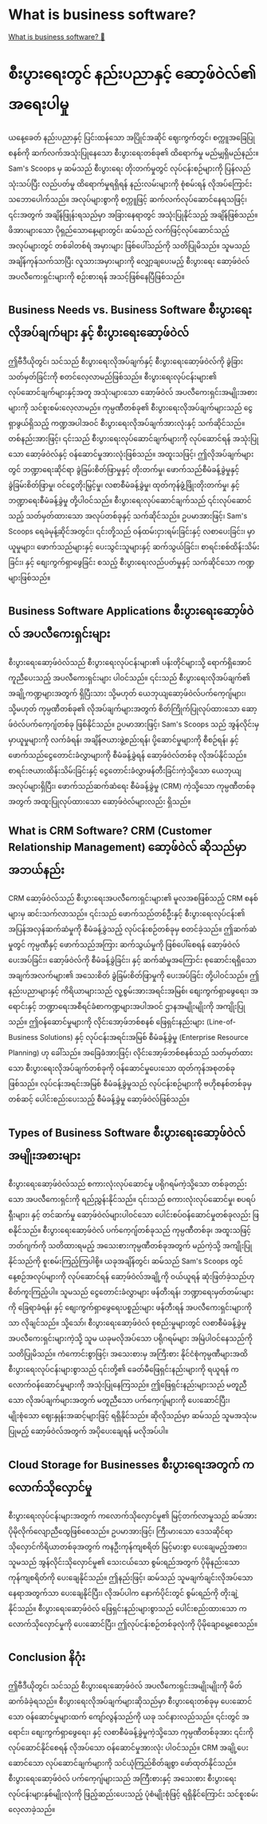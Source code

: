 # What is business software?

[What is business software? 🔗](https://www.coursera.org/learn/introduction-to-computers-and-operating-systems-and-security/lecture/qDhNw/what-is-business-software)

# စီးပွားရေးတွင် နည်းပညာနှင့် ဆော့ဖ်ဝဲလ်၏ အရေးပါမှု

ယနေ့ခေတ် နည်းပညာနှင့် ပြင်းထန်သော အပြိုင်အဆိုင် ဈေးကွက်တွင်၊ စက္ကူအခြေပြု စနစ်ကို ဆက်လက်အသုံးပြုနေသော စီးပွားရေးတစ်ခု၏ ထိရောက်မှု မည်မျှရှိမည်နည်း။ Sam's Scoops မှ ဆမ်သည် စီးပွားရေး တိုးတက်မှုတွင် လုပ်ငန်းစဉ်များကို ပြန်လည်သုံးသပ်ပြီး လည်ပတ်မှု ထိရောက်မှုရရှိရန် နည်းလမ်းများကို စုံစမ်းရန် လိုအပ်ကြောင်း သဘောပေါက်သည်။ အလုပ်များစွာကို စက္ကူဖြင့် ဆက်လက်လုပ်ဆောင်နေရသဖြင့်၊ ၎င်းအတွက် အချိန်ဖြုန်းရသည်မှာ အခြားနေရာတွင် အသုံးပြုနိုင်သည့် အချိန်ဖြစ်သည်။ ဖိအားများသော ပိုရှည်သောနေ့များတွင်၊ ဆမ်သည် လက်ဖြင့်လုပ်ဆောင်သည့် အလုပ်များတွင် တစ်ခါတစ်ရံ အမှားများ ဖြစ်ပေါ်သည်ကို သတိပြုမိသည်။ သူမသည် အချိန်ကုန်သက်သာပြီး လူသားအမှားများကို လျှော့ချပေးမည့် စီးပွားရေး ဆော့ဖ်ဝဲလ် အပလီကေးရှင်းများကို စဉ်းစားရန် အသင့်ဖြစ်နေပြီဖြစ်သည်။

## Business Needs vs. Business Software စီးပွားရေးလိုအပ်ချက်များ နှင့် စီးပွားရေးဆော့ဖ်ဝဲလ်

ဤဗီဒီယိုတွင်၊ သင်သည် စီးပွားရေးလိုအပ်ချက်နှင့် စီးပွားရေးဆော့ဖ်ဝဲလ်ကို ခွဲခြားသတ်မှတ်ခြင်းကို စတင်လေ့လာမည်ဖြစ်သည်။ စီးပွားရေးလုပ်ငန်းများ၏ လုပ်ဆောင်ချက်များနှင့်အတူ အသုံးများသော ဆော့ဖ်ဝဲလ် အပလီကေးရှင်းအမျိုးအစားများကို သင်စူးစမ်းလေ့လာမည်။ ကုမ္ပဏီတစ်ခု၏ စီးပွားရေးလိုအပ်ချက်များသည် ငွေရှာဖွယ်ရှိသည့် ကဏ္ဍအပါအဝင် စီးပွားရေးလိုအပ်ချက်အားလုံးနှင့် သက်ဆိုင်သည်။ တစ်နည်းအားဖြင့်၊ ၎င်းသည် စီးပွားရေးလုပ်ဆောင်ချက်များကို လုပ်ဆောင်ရန် အသုံးပြုသော ဆော့ဖ်ဝဲလ်နှင့် ဝန်ဆောင်မှုအားလုံးဖြစ်သည်။ အထူးသဖြင့်၊ ဤလိုအပ်ချက်များတွင် ဘဏ္ဍာရေးဆိုင်ရာ ခွဲခြမ်းစိတ်ဖြာမှုနှင့် တိုးတက်မှု၊ ဖောက်သည်စီမံခန့်ခွဲမှုနှင့် ခွဲခြမ်းစိတ်ဖြာမှု၊ ဝင်ငွေတိုးမြှင့်မှု၊ လစာစီမံခန့်ခွဲမှု၊ ထုတ်ကုန်ဖွံ့ဖြိုးတိုးတက်မှု၊ နှင့် ဘဏ္ဍာရေးစီမံခန့်ခွဲမှု တို့ပါဝင်သည်။ စီးပွားရေးလုပ်ဆောင်ချက်သည် ၎င်းလုပ်ဆောင်သည့် သတ်မှတ်ထားသော အလုပ်တစ်ခုနှင့် သက်ဆိုင်သည်။ ဥပမာအားဖြင့်၊ Sam's Scoops ရေခဲမုန့်ဆိုင်အတွင်း၊ ၎င်းတို့သည် ဝန်ထမ်းငှားရမ်းခြင်းနှင့် လစာပေးခြင်း၊ မှာယူမှုများ၊ ဖောက်သည်များနှင့် ပေးသွင်းသူများနှင့် ဆက်သွယ်ခြင်း၊ စာရင်းစစ်ထိန်းသိမ်းခြင်း၊ နှင့် စျေးကွက်ရှာဖွေခြင်း စသည့် စီးပွားရေးလည်ပတ်မှုနှင့် သက်ဆိုင်သော ကဏ္ဍများဖြစ်သည်။

## Business Software Applications စီးပွားရေးဆော့ဖ်ဝဲလ် အပလီကေးရှင်းများ

စီးပွားရေးဆော့ဖ်ဝဲလ်သည် စီးပွားရေးလုပ်ငန်းများ၏ ပန်းတိုင်များသို့ ရောက်ရှိအောင် ကူညီပေးသည့် အပလီကေးရှင်းများ ပါဝင်သည်။ ၎င်းသည် စီးပွားရေးလိုအပ်ချက်၏ အချို့ကဏ္ဍများအတွက် ရှိပြီးသား သို့မဟုတ် ယေဘုယျဆော့ဖ်ဝဲလ်ပက်ကေ့ဂျ်များ၊ သို့မဟုတ် ကုမ္ပဏီတစ်ခု၏ လိုအပ်ချက်များအတွက် စိတ်ကြိုက်ပြုလုပ်ထားသော ဆော့ဖ်ဝဲလ်ပက်ကေ့ဂျ်တစ်ခု ဖြစ်နိုင်သည်။ ဥပမာအားဖြင့်၊ Sam's Scoops သည် အွန်လိုင်းမှ မှာယူမှုများကို လက်ခံရန်၊ အချိန်ဇယားဖွဲ့စည်းရန်၊ ပို့ဆောင်မှုများကို စီစဉ်ရန်၊ နှင့် ဖောက်သည်ငွေတောင်းခံလွှာများကို စီမံခန့်ခွဲရန် ဆော့ဖ်ဝဲလ်တစ်ခု လိုအပ်နိုင်သည်။ စာရင်းဇယားထိန်းသိမ်းခြင်းနှင့် ငွေတောင်းခံလွှာဖန်တီးခြင်းကဲ့သို့သော ယေဘုယျအလုပ်များရှိပြီး၊ ဖောက်သည်ဆက်ဆံရေး စီမံခန့်ခွဲမှု (CRM) ကဲ့သို့သော ကုမ္ပဏီတစ်ခုအတွက် အထူးပြုလုပ်ထားသော ဆော့ဖ်ဝဲလ်များလည်း ရှိသည်။

## What is CRM Software? CRM (Customer Relationship Management) ဆော့ဖ်ဝဲလ် ဆိုသည်မှာ အဘယ်နည်း

CRM ဆော့ဖ်ဝဲလ်သည် စီးပွားရေးအပလီကေးရှင်းများ၏ မူလအစဖြစ်သည့် CRM စနစ်များမှ ဆင်းသက်လာသည်။ ၎င်းသည် ဖောက်သည်တစ်ဦးနှင့် စီးပွားရေးလုပ်ငန်း၏ အပြန်အလှန်ဆက်ဆံမှုကို စီမံခန့်ခွဲသည့် လုပ်ငန်းစဉ်တစ်ခုမှ စတင်ခဲ့သည်။ ဤဆက်ဆံမှုတွင် ကုမ္ပဏီနှင့် ဖောက်သည်အကြား ဆက်သွယ်မှုကို ဖြစ်ပေါ်စေရန် ဆော့ဖ်ဝဲလ်ပေးအပ်ခြင်း၊ ဆော့ဖ်ဝဲလ်ကို စီမံခန့်ခွဲခြင်း၊ နှင့် ဆက်ဆံမှုအကြောင်း စုဆောင်းရရှိသော အချက်အလက်များ၏ အသေးစိတ် ခွဲခြမ်းစိတ်ဖြာမှုကို ပေးအပ်ခြင်း တို့ပါဝင်သည်။ ဤနည်းပညာများနှင့် ကိရိယာများသည် လူ့စွမ်းအားအရင်းအမြစ်၊ စျေးကွက်ရှာဖွေရေး၊ အရောင်းနှင့် ဘဏ္ဍာရေးအစီရင်ခံစာကဏ္ဍများအပါအဝင် ဌာနအမျိုးမျိုးကို အကျိုးပြုသည်။ ဤဝန်ဆောင်မှုများကို လိုင်းအော့ဖ်ဘစ်စနစ် ဖြေရှင်းနည်းများ (Line-of-Business Solutions) နှင့် လုပ်ငန်းအရင်းအမြစ် စီမံခန့်ခွဲမှု (Enterprise Resource Planning) ဟု ခေါ်သည်။ အခြေခံအားဖြင့်၊ လိုင်းအော့ဖ်ဘစ်စနစ်သည် သတ်မှတ်ထားသော စီးပွားရေးလိုအပ်ချက်တစ်ခုကို ဝန်ဆောင်မှုပေးသော ထုတ်ကုန်အစုတစ်ခုဖြစ်သည်။ လုပ်ငန်းအရင်းအမြစ် စီမံခန့်ခွဲမှုသည် လုပ်ငန်းစဉ်များကို ဗဟိုစနစ်တစ်ခုမှတစ်ဆင့် ပေါင်းစည်းပေးသည့် စီမံခန့်ခွဲမှု ဆော့ဖ်ဝဲလ်ဖြစ်သည်။

## Types of Business Software စီးပွားရေးဆော့ဖ်ဝဲလ် အမျိုးအစားများ

စီးပွားရေးဆော့ဖ်ဝဲလ်သည် စကားလုံးလုပ်ဆောင်မှု ပရိုဂရမ်ကဲ့သို့သော တစ်ခုတည်းသော အပလီကေးရှင်းကို ရည်ညွှန်းနိုင်သည်။ ၎င်းသည် စကားလုံးလုပ်ဆောင်မှု၊ စပရပ်ရှီးများ၊ နှင့် တင်ဆက်မှု ဆော့ဖ်ဝဲလ်များပါဝင်သော ပေါင်းစပ်ဝန်ဆောင်မှုတစ်ခုလည်း ဖြစနိုင်သည်။ စီးပွားရေးဆော့ဖ်ဝဲလ် ပက်ကေ့ဂျ်တစ်ခုသည် ကုမ္ပဏီတစ်ခု၊ အထူးသဖြင့် ဘတ်ဂျက်ကို သတိထားရမည့် အသေးစားကုမ္ပဏီတစ်ခုအတွက် မည်ကဲ့သို့ အကျိုးပြုနိုင်သည်ကို စူးစမ်းကြည့်ကြပါစို့။ ယခုအချိန်တွင်၊ ဆမ်သည် Sam's Scoops တွင် နေ့စဉ်အလုပ်များကို လုပ်ဆောင်ရန် ဆော့ဖ်ဝဲလ်အချို့ကို ဝယ်ယူရန် ဆုံးဖြတ်ခဲ့သည်ဟု စိတ်ကူးကြည့်ပါ။ သူမသည် ငွေတောင်းခံလွှာများ ဖန်တီးရန်၊ ဘဏ္ဍာရေးမှတ်တမ်းများကို ခြေရာခံရန်၊ နှင့် စျေးကွက်ရှာဖွေရေးပစ္စည်းများ ဖန်တီးရန် အပလီကေးရှင်းများကိုသာ လိုချင်သည်။ သို့သော်၊ စီးပွားရေးဆော့ဖ်ဝဲလ် စုစည်းမှုများတွင် လစာစီမံခန့်ခွဲမှု အပလီကေးရှင်းများကဲ့သို့ သူမ ယခုမလိုအပ်သော ပရိုဂရမ်များ အမြဲပါဝင်နေသည်ကို သတိပြုမိသည်။ ကံကောင်းစွာဖြင့်၊ အသေးစားမှ အကြီးစား နိုင်ငံစုံကုမ္ပဏီများအထိ စီးပွားရေးလုပ်ငန်းများစွာသည် ၎င်းတို့၏ ခေတ်မီဖြေရှင်းနည်းများကို ရယူရန် ကလောက်ဝန်ဆောင်မှုများကို အသုံးပြုနေကြသည်။ ဤဖြေရှင်းနည်းများသည် မတူညီသော လိုအပ်ချက်များအတွက် မတူညီသော ပက်ကေ့ဂျ်များကို ပေးဆောင်ပြီး၊ မျိုးစုံသော ဈေးနှုန်းအဆင့်များဖြင့် ရရှိနိုင်သည်။ ဆိုလိုသည်မှာ ဆမ်သည် သူမအသုံးမပြုမည့် ဆော့ဖ်ဝဲလ်အတွက် အပိုပေးချေရန် မလိုအပ်ပါ။

## Cloud Storage for Businesses စီးပွားရေးအတွက် ကလောက်သိုလှောင်မှု

စီးပွားရေးလုပ်ငန်းများအတွက် ကလောက်သိုလှောင်မှု၏ မြင့်တက်လာမှုသည် ဆမ်အား ပိုမိုလိုက်လျောညီထွေဖြစ်စေသည်။ ဥပမာအားဖြင့်၊ ကြီးမားသော ဒေသဆိုင်ရာ သိုလှောင်ကိရိယာတစ်ခုအတွက် ကနဦးကုန်ကျစရိတ် မြင့်မားစွာ ပေးချေမည့်အစား၊ သူမသည် အွန်လိုင်းသိုလှောင်မှု၏ သေးငယ်သော စွမ်းရည်အတွက် ပိုမိုနည်းသော ကုန်ကျစရိတ်ကို ပေးချေနိုင်သည်။ ဤနည်းဖြင့်၊ ဆမ်သည် သူမချက်ချင်းလိုအပ်သော နေရာအတွက်သာ ပေးချေနိုင်ပြီး၊ လိုအပ်ပါက နောက်ပိုင်းတွင် စွမ်းရည်ကို တိုးချဲ့နိုင်သည်။ စီးပွားရေးဆော့ဖ်ဝဲလ် ဖြေရှင်းနည်းများစွာသည် ပေါင်းစည်းထားသော ကလောက်သိုလှောင်မှုကို ပေးဆောင်ပြီး၊ ဤလုပ်ငန်းစဉ်တစ်ခုလုံးကို ပိုမိုချောမွေ့စေသည်။

## Conclusion နိဂုံး

ဤဗီဒီယိုတွင်၊ သင်သည် စီးပွားရေးဆော့ဖ်ဝဲလ် အပလီကေးရှင်းအမျိုးမျိုးကို မိတ်ဆက်ခံခဲ့ရသည်။ စီးပွားရေးလိုအပ်ချက်များဆိုသည်မှာ စီးပွားရေးတစ်ခုမှ ပေးဆောင်သော ဝန်ဆောင်မှုများထက် ကျော်လွန်သည်ကို ယခု သင်နားလည်သည်။ ၎င်းတွင် အရောင်း၊ စျေးကွက်ရှာဖွေရေး၊ နှင့် လစာစီမံခန့်ခွဲမှုကဲ့သို့သော ကုမ္ပဏီတစ်ခုအား ၎င်းကို လုပ်ဆောင်နိုင်စေရန် လိုအပ်သော ဝန်ဆောင်မှုအားလုံး ပါဝင်သည်။ CRM အချို့ပေးဆောင်သော လုပ်ဆောင်ချက်များကို သင်ယုံကြည်စိတ်ချစွာ ဖော်ထုတ်နိုင်သည်။ စီးပွားရေးဆော့ဖ်ဝဲလ် ပက်ကေ့ဂျ်များသည် အကြီးစားနှင့် အသေးစား စီးပွားရေးလုပ်ငန်းများနှစ်မျိုးလုံးကို ဖြည့်ဆည်းပေးသည့် ပုံစံမျိုးစုံဖြင့် ရရှိနိုင်ကြောင်း သင်စူးစမ်းလေ့လာခဲ့သည်။
